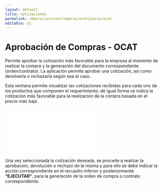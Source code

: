 ```yaml
---
layout: default
title: Cotizaciones
permalink: /Operacion/scm/compras/ocotizacio/ocat
editable: si
---
```


# Aprobación de Compras - OCAT

Permite aprobar la cotización más favorable para la empresa al momento de realizar la compra y la generación del documento correspondiente (orden/contrato). La aplicación permite aprobar una cotización, así como devolverla o rechazarla según sea el caso.  

Esta ventana permite visualizar las cotizaciones recibidas para cada uno de los productos que componen el requerimiento; de igual forma se indica la cotización más favorable para la realización de la compra basada en el precio más bajo.  

![](ocat1.pgn)

Una vez seleccionada la cotización deseada, se procede a realizar la aprobación, devolución o rechazo de la misma y para ello se debe indicar la acción correspondiente en el recuadro inferior y posteriormente **“EJECUTAR”**, para la generación de la orden de compra o contrato correspondiente.


